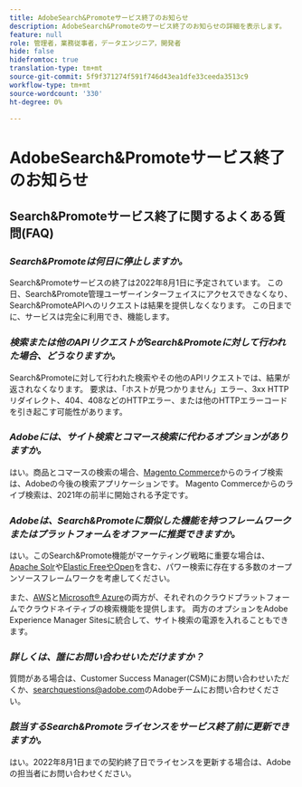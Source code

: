```yaml
---
title: AdobeSearch&Promoteサービス終了のお知らせ
description: AdobeSearch&Promoteのサービス終了のお知らせの詳細を表示します。
feature: null
role: 管理者，業務従事者，データエンジニア，開発者
hide: false
hidefromtoc: true
translation-type: tm+mt
source-git-commit: 5f9f371274f591f746d43ea1dfe33ceeda3513c9
workflow-type: tm+mt
source-wordcount: '330'
ht-degree: 0%

---
```



# AdobeSearch&amp;Promoteサービス終了のお知らせ

## Search&amp;Promoteサービス終了に関するよくある質問(FAQ)

### **_Search&amp;Promoteは何日に停止しますか。_**

Search&amp;Promoteサービスの終了は2022年8月1日に予定されています。 この日、Search&amp;Promote管理ユーザーインターフェイスにアクセスできなくなり、Search&amp;PromoteAPIへのリクエストは結果を提供しなくなります。 この日までに、サービスは完全に利用でき、機能します。

### **_検索または他のAPIリクエストがSearch&amp;Promoteに対して行われた場合、どうなりますか。_**

Search&amp;Promoteに対して行われた検索やその他のAPIリクエストでは、結果が返されなくなります。 要求は、「ホストが見つかりません」エラー、3xx HTTPリダイレクト、404、408などのHTTPエラー、または他のHTTPエラーコードを引き起こす可能性があります。

### **_Adobeには、サイト検索とコマース検索に代わるオプションがありますか。_**

はい。商品とコマースの検索の場合、[Magento Commerce](https://blog.adobe.com/en/publish/2020/11/23/new-ai-capabilities-for-magento-commerce-improve-retail.html)からのライブ検索は、Adobeの今後の検索アプリケーションです。 Magento Commerceからのライブ検索は、2021年の前半に開始される予定です。

### **_Adobeは、Search&amp;Promoteに類似した機能を持つフレームワークまたはプラットフォームをオファーに推奨できますか。_**

はい。このSearch&amp;Promote機能がマーケティング戦略に重要な場合は、[Apache Solr](https://solr.apache.org/)や[Elastic FreeやOpen](https://www.elastic.co/about/free-and-open)を含む、パワー検索に存在する多数のオープンソースフレームワークを考慮してください。

また、[AWS](https://aws.amazon.com/cloudsearch/)と[Microsoft® Azure](https://azure.microsoft.com/en-us/services/search/)の両方が、それぞれのクラウドプラットフォームでクラウドネイティブの検索機能を提供します。 両方のオプションをAdobe Experience Manager Sitesに統合して、サイト検索の電源を入れることもできます。

### **_詳しくは、誰にお問い合わせいただけますか？_**

質問がある場合は、Customer Success Manager(CSM)にお問い合わせいただくか、[searchquestions@adobe.com](mailto:searchquestions@adobe.com)のAdobeチームにお問い合わせください。

### **_該当するSearch&amp;Promoteライセンスをサービス終了前に更新できますか。_**

はい。2022年8月1日までの契約終了日でライセンスを更新する場合は、Adobeの担当者にお問い合わせください。